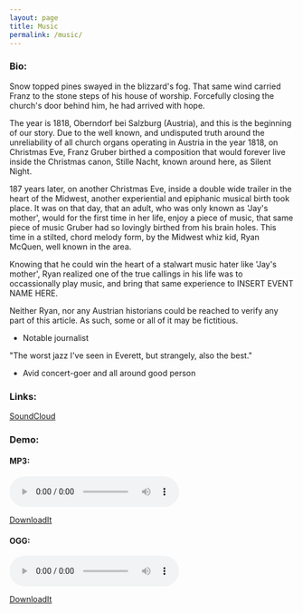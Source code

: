 ```yaml
---
layout: page
title: Music
permalink: /music/
---
```


### Bio:

Snow topped pines swayed in the blizzard's fog. That same wind carried Franz to the stone steps of his house of worship. Forcefully closing the church's door behind him, he had arrived with hope.

The year is 1818, Oberndorf bei Salzburg (Austria), and this is the beginning of our story. Due to the well known, and undisputed truth around the unreliability of all church organs operating in Austria in the year 1818, on Christmas Eve, Franz Gruber birthed a composition that would forever live inside the Christmas canon, Stille Nacht, known around here, as Silent Night.

187 years later, on another Christmas Eve, inside a double wide trailer in the heart of the Midwest, another experiential and epiphanic musical birth took place. It was on that day, that an adult, who was only known as 'Jay's mother', would for the first time in her life, enjoy a piece of music, that same piece of music Gruber had so lovingly birthed from his brain holes. This time in a stilted, chord melody form, by the Midwest whiz kid, Ryan McQuen, well known in the area.

Knowing that he could win the heart of a stalwart music hater like 'Jay's mother', Ryan realized one of the true callings in his life was to occassionally play music, and bring that same experience to INSERT EVENT NAME HERE.

Neither Ryan, nor any Austrian historians could be reached to verify any part of this article. As such, some or all of it may be fictitious.
- Notable journalist

"The worst jazz I've seen in Everett, but strangely, also the best."
- Avid concert-goer and all around good person

### Links:

<!-- <a href="https://www.facebook.com/McQuenJazz/">Facebook</a> -->

<a href="https://soundcloud.com/mcquenmusic">SoundCloud</a>

### Demo:

#### MP3:

<audio controls="controls" id="currentSong" src="https://archive.org/download/RyanPCMcQuenJazzDemo/Ryan_PC_McQuen_jazz_please--2017.mp3">Your browser does not support the <code>audio</code> element.  :^(</audio>

<a href="https://archive.org/download/RyanPCMcQuenJazzDemo/Ryan_PC_McQuen_jazz_please--2017.mp3" download>DownloadIt</a>

#### OGG:
<audio controls="controls" id="currentSong" src="https://archive.org/download/RyanPCMcQuenJazzDemo/Ryan_PC_McQuen_jazz_please--2017.ogg">Your browser does not support the <code>audio</code> element.  :^(</audio>

<a href="https://archive.org/download/RyanPCMcQuenJazzDemo/Ryan_PC_McQuen_jazz_please--2017.ogg" download>DownloadIt</a>
